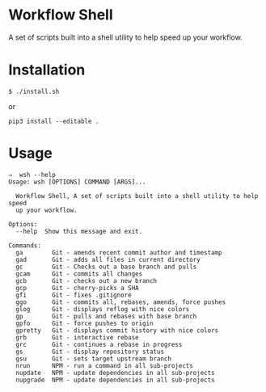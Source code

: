 # Workflow Shell

A set of scripts built into a shell utility to help speed up your workflow.


# Installation

    $ ./install.sh

or

    pip3 install --editable .

# Usage

    ⇒  wsh --help
    Usage: wsh [OPTIONS] COMMAND [ARGS]...

      Workflow Shell, A set of scripts built into a shell utility to help speed
      up your workflow.

    Options:
      --help  Show this message and exit.

    Commands:
      ga        Git - amends recent commit author and timestamp
      gad       Git - adds all files in current directory
      gc        Git - Checks out a base branch and pulls
      gcam      Git - commits all changes
      gcb       Git - checks out a new branch
      gcp       Git - cherry-picks a SHA
      gfi       Git - fixes .gitignore
      ggo       Git - commits all, rebases, amends, force pushes
      glog      Git - displays reflog with nice colors
      gp        Git - pulls and rebases with base branch
      gpfo      Git - force pushes to origin
      gpretty   Git - displays commit history with nice colors
      grb       Git - interactive rebase
      grc       Git - continues a rebase in progress
      gs        Git - display repository status
      gsu       Git - sets target upstream branch
      nrun      NPM - run a command in all sub-projects
      nupdate   NPM - update dependencies in all sub-projects
      nupgrade  NPM - update dependencies in all sub-projects



